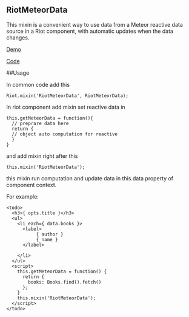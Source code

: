 ## RiotMeteorData

This mixin is a convenient way to use data from a Meteor reactive data source in a Riot component, with automatic updates when the data changes.

[Demo](http://simple-todos-riot-meteor-data.meteor.com/)

[Code](https://github.com/baysao/simple-todos-riot-meteor-data.git)

##Usage

In common code add this 

```
Riot.mixin('RiotMeteorData', RiotMeteorData);
```

In riot component add mixin set reactive data in 

```
this.getMeteorData = function(){
  // preprare data here
  return {
  // object auto computation for reactive
  }
}
```

and add mixin right after this

```
this.mixin('RiotMeteorData');
```

this mixin run computation and update data in this.data property of component context.

For example:

```
<todo>
  <h3>{ opts.title }</h3>
  <ul>
    <li each={ data.books }>
      <label>
           { author }
           { name }
      </label>

    </li>
  </ul>
  <script>
    this.getMeteorData = function() {
      return {
        books: Books.find().fetch()
      };
    }
    this.mixin('RiotMeteorData');
  </script>
</todo>
```
